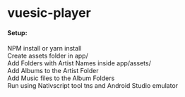 # vuesic-player

#### Setup:

NPM install or yarn install  
Create assets folder in app/  
Add Folders with Artist Names inside app/assets/  
Add Albums to the Artist Folder  
Add Music files to the Album Folders  
Run using Nativscript tool tns and Android Studio emulator  
